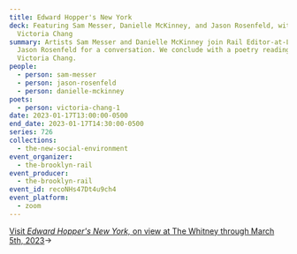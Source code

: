 ```yaml
---
title: Edward Hopper's New York
deck: Featuring Sam Messer, Danielle McKinney, and Jason Rosenfeld, with
  Victoria Chang
summary: Artists Sam Messer and Danielle McKinney join Rail Editor-at-Large
  Jason Rosenfeld for a conversation. We conclude with a poetry reading by
  Victoria Chang.
people:
  - person: sam-messer
  - person: jason-rosenfeld
  - person: danielle-mckinney
poets:
  - person: victoria-chang-1
date: 2023-01-17T13:00:00-0500
end_date: 2023-01-17T14:30:00-0500
series: 726
collections:
  - the-new-social-environment
event_organizer:
  - the-brooklyn-rail
event_producer:
  - the-brooklyn-rail
event_id: recoNHs47Dt4u9ch4
event_platform:
  - zoom
---
```

[Visit *Edward Hopper's New York,*  on view at The Whitney through March 5th, 2023](https://whitney.org/exhibitions/edward-hopper-new-york)→